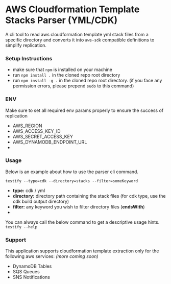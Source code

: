 # AWS Cloudformation Template Stacks Parser (YML/CDK)

A cli tool to read aws cloudformation template yml stack files from a specific directory and converts it into `aws-sdk` compatible definitions to simplify replication.

### Setup Instructions
* make sure that `npm` is installed on your machine
* run `npm install .` in the cloned repo root directory
* run `npm install -g .` in the cloned repo root directory. (if you face any permission errors, please prepend `sudo` to this command)

### ENV
Make sure to set all required env params properly to ensure the success of replication

* AWS_REGION
* AWS_ACCESS_KEY_ID
* AWS_SECRET_ACCESS_KEY
* AWS_DYNAMODB_ENDPOINT_URL
* 
### Usage
Below is an example about how to use the parser cli command.

`testify --type=cdk --directory=stacks --filter=someKeyword`
* **type:** cdk / yml
* **directory:** directory path containing the stack files (for cdk type, use the cdk build output directory)
* **filter:** any keyword you wish to filter directory files (**endsWith**) 
* 
You can always call the below command to get a descriptive usage hints.
`testify --help`


### Support
This application supports cloudformation template extraction only for the following aws services: _(more coming soon)_
* DynamoDB Tables
* SQS Queues
* SNS Notifications
